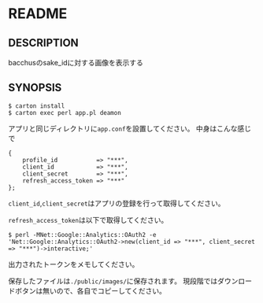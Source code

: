 # README

## DESCRIPTION

bacchusのsake_idに対する画像を表示する

## SYNOPSIS

    $ carton install
    $ carton exec perl app.pl deamon


アプリと同じディレクトリに`app.conf`を設置してください。
中身はこんな感じで


    {
        profile_id           => "***",
        client_id            => "***",
        client_secret        => "***",
        refresh_access_token => "***"
    };

`client_id`,`client_secret`はアプリの登録を行って取得してください。

`refresh_access_token`は以下で取得してください。

    $ perl -MNet::Google::Analytics::OAuth2 -e 'Net::Google::Analytics::OAuth2->new(client_id => "***", client_secret => "***")->interactive;'

出力されたトークンをメモしてください。

保存したファイルは`./public/images/`に保存されます。
現段階ではダウンロードボタンは無いので、各自でコピーしてください。

